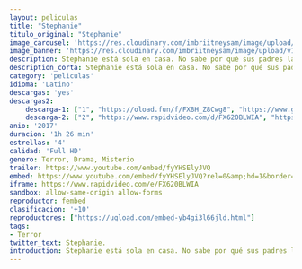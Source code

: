 ```yaml
---
layout: peliculas
title: "Stephanie"
titulo_original: "Stephanie"
image_carousel: 'https://res.cloudinary.com/imbriitneysam/image/upload/v1542146729/step-poster-min.jpg'
image_banner: 'https://res.cloudinary.com/imbriitneysam/image/upload/v1542146729/step-banner-min.jpg'
description: Stephanie está sola en casa. No sabe por qué sus padres la han dejado allí, pero parece haberse acostumbrado a la situación, y es consciente de en qué momento debe esconderse para evitar la presencia amenazante que mora en las cercanías. ¿Deberíamos sufrir por ella, o quizá hay algo siniestro ocultándose tras los inocentes ojos de la niña?
description_corta: Stephanie está sola en casa. No sabe por qué sus padres la han dejado allí, pero parece haberse acostumbrado a la situación, y es consciente de en qué momento debe esconderse para evitar la presencia amenazante que mora en...
category: 'peliculas'
idioma: 'Latino'
descargas: 'yes'
descargas2:
    descarga-1: ["1", "https://oload.fun/f/FX8H_Z8Cwg8", "https://www.google.com/s2/favicons?domain=openload.co","OpenLoad","https://res.cloudinary.com/imbriitneysam/image/upload/v1541473684/mexico.png", "Latino", "Full HD"]
    descarga-2: ["2", "https://www.rapidvideo.com/d/FX620BLWIA", "https://www.google.com/s2/favicons?domain=www.rapidvideo.com","RapidVideo","https://res.cloudinary.com/imbriitneysam/image/upload/v1541473684/mexico.png", "Latino", "Full HD"]
anio: '2017'
duracion: '1h 26 min'
estrellas: '4'
calidad: 'Full HD'
genero: Terror, Drama, Misterio
trailer: https://www.youtube.com/embed/fyYHSElyJVQ
embed: https://www.youtube.com/embed/fyYHSElyJVQ?rel=0&amp;hd=1&border=0&wmode=opaque&enablejsapi=1&modestbranding=1&controls=1&showinfo=1
iframe: https://www.rapidvideo.com/e/FX620BLWIA
sandbox: allow-same-origin allow-forms
reproductor: fembed
clasificacion: '+10'
reproductores: ["https://uqload.com/embed-yb4gi3l66jld.html"]
tags:
- Terror
twitter_text: Stephanie.
introduction: Stephanie está sola en casa. No sabe por qué sus padres la han dejado allí, pero parece haberse acostumbrado a la situación, y es consciente de en qué momento debe esconderse para evitar la presencia amenazante que mora en..
---
```












